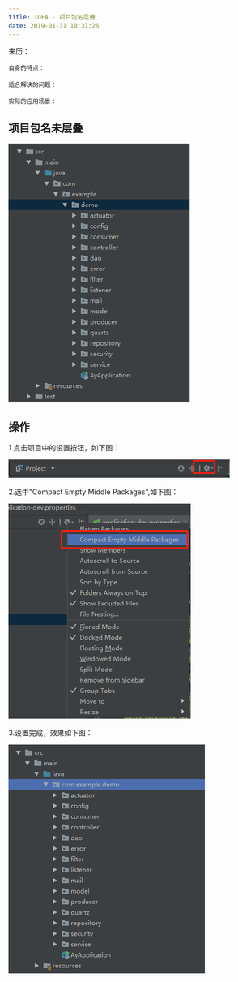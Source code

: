 ```yaml
---
title: IDEA - 项目包名层叠
date: 2019-01-31 10:37:26
---
```


<div class="tip">
	来历：
				
	自身的特点：
		
	适合解决的问题：
		
	实际的应用场景：
		
</div>

## 项目包名未层叠 ##

![](idea-package-hidden/20190131103836.png)

## 操作 ##

1.点击项目中的设置按钮，如下图：

![](idea-package-hidden/20190131104242.png)

2.选中"Compact Empty Middle Packages",如下图：

![](idea-package-hidden/20190131104258.png)

3.设置完成，效果如下图：

![](idea-package-hidden/20190131104310.png)